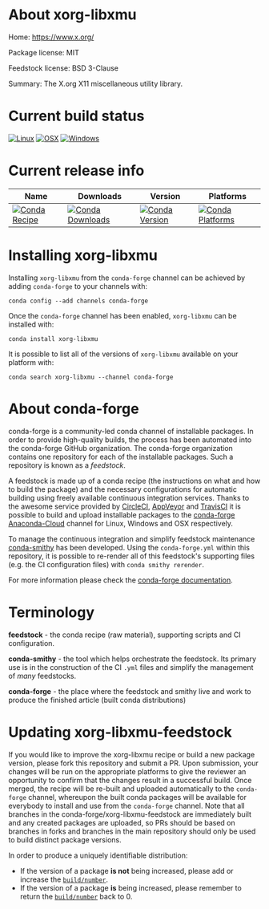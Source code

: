 About xorg-libxmu
=================

Home: https://www.x.org/

Package license: MIT

Feedstock license: BSD 3-Clause

Summary: The X.org X11 miscellaneous utility library.



Current build status
====================

[![Linux](https://img.shields.io/circleci/project/github/conda-forge/xorg-libxmu-feedstock/master.svg?label=Linux)](https://circleci.com/gh/conda-forge/xorg-libxmu-feedstock)
[![OSX](https://img.shields.io/travis/conda-forge/xorg-libxmu-feedstock/master.svg?label=macOS)](https://travis-ci.org/conda-forge/xorg-libxmu-feedstock)
[![Windows](https://img.shields.io/appveyor/ci/conda-forge/xorg-libxmu-feedstock/master.svg?label=Windows)](https://ci.appveyor.com/project/conda-forge/xorg-libxmu-feedstock/branch/master)

Current release info
====================

| Name | Downloads | Version | Platforms |
| --- | --- | --- | --- |
| [![Conda Recipe](https://img.shields.io/badge/recipe-xorg--libxmu-green.svg)](https://anaconda.org/conda-forge/xorg-libxmu) | [![Conda Downloads](https://img.shields.io/conda/dn/conda-forge/xorg-libxmu.svg)](https://anaconda.org/conda-forge/xorg-libxmu) | [![Conda Version](https://img.shields.io/conda/vn/conda-forge/xorg-libxmu.svg)](https://anaconda.org/conda-forge/xorg-libxmu) | [![Conda Platforms](https://img.shields.io/conda/pn/conda-forge/xorg-libxmu.svg)](https://anaconda.org/conda-forge/xorg-libxmu) |

Installing xorg-libxmu
======================

Installing `xorg-libxmu` from the `conda-forge` channel can be achieved by adding `conda-forge` to your channels with:

```
conda config --add channels conda-forge
```

Once the `conda-forge` channel has been enabled, `xorg-libxmu` can be installed with:

```
conda install xorg-libxmu
```

It is possible to list all of the versions of `xorg-libxmu` available on your platform with:

```
conda search xorg-libxmu --channel conda-forge
```


About conda-forge
=================

conda-forge is a community-led conda channel of installable packages.
In order to provide high-quality builds, the process has been automated into the
conda-forge GitHub organization. The conda-forge organization contains one repository
for each of the installable packages. Such a repository is known as a *feedstock*.

A feedstock is made up of a conda recipe (the instructions on what and how to build
the package) and the necessary configurations for automatic building using freely
available continuous integration services. Thanks to the awesome service provided by
[CircleCI](https://circleci.com/), [AppVeyor](http://www.appveyor.com/)
and [TravisCI](https://travis-ci.org/) it is possible to build and upload installable
packages to the [conda-forge](https://anaconda.org/conda-forge)
[Anaconda-Cloud](http://docs.anaconda.org/) channel for Linux, Windows and OSX respectively.

To manage the continuous integration and simplify feedstock maintenance
[conda-smithy](http://github.com/conda-forge/conda-smithy) has been developed.
Using the ``conda-forge.yml`` within this repository, it is possible to re-render all of
this feedstock's supporting files (e.g. the CI configuration files) with ``conda smithy rerender``.

For more information please check the [conda-forge documentation](https://conda-forge.org/docs/).

Terminology
===========

**feedstock** - the conda recipe (raw material), supporting scripts and CI configuration.

**conda-smithy** - the tool which helps orchestrate the feedstock.
                   Its primary use is in the construction of the CI ``.yml`` files
                   and simplify the management of *many* feedstocks.

**conda-forge** - the place where the feedstock and smithy live and work to
                  produce the finished article (built conda distributions)


Updating xorg-libxmu-feedstock
==============================

If you would like to improve the xorg-libxmu recipe or build a new
package version, please fork this repository and submit a PR. Upon submission,
your changes will be run on the appropriate platforms to give the reviewer an
opportunity to confirm that the changes result in a successful build. Once
merged, the recipe will be re-built and uploaded automatically to the
`conda-forge` channel, whereupon the built conda packages will be available for
everybody to install and use from the `conda-forge` channel.
Note that all branches in the conda-forge/xorg-libxmu-feedstock are
immediately built and any created packages are uploaded, so PRs should be based
on branches in forks and branches in the main repository should only be used to
build distinct package versions.

In order to produce a uniquely identifiable distribution:
 * If the version of a package **is not** being increased, please add or increase
   the [``build/number``](http://conda.pydata.org/docs/building/meta-yaml.html#build-number-and-string).
 * If the version of a package **is** being increased, please remember to return
   the [``build/number``](http://conda.pydata.org/docs/building/meta-yaml.html#build-number-and-string)
   back to 0.